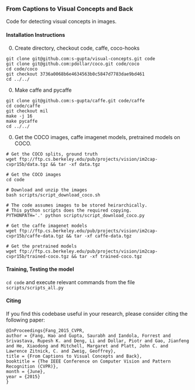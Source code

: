 ### From Captions to Visual Concepts and Back 
Code for detecting visual concepts in images.



#### Installation Instructions ####
0. Create directory, checkout code, caffe, coco-hooks

  ```shell
  git clone git@github.com:s-gupta/visual-concepts.git code
  git clone git@github.com:pdollar/coco.git code/coco
  cd code/coco
  git checkout 3736a0068b6e4634563b0c5847d7783dae9bd461
  cd ../../
  ```

0. Make caffe and pycaffe 

  ```shell
  git clone git@github.com:s-gupta/caffe.git code/caffe 
  cd code/caffe 
  git checkout mil
  make -j 16
  make pycaffe
  cd ../../
  ```

0. Get the COCO images, caffe imagenet models, pretrained models on COCO.

  ``` shell
  # Get the COCO splits, ground truth
  wget ftp://ftp.cs.berkeley.edu/pub/projects/vision/im2cap-cvpr15b/data.tgz && tar -xf data.tgz
  
  # Get the COCO images
  cd code
  
  # Download and unzip the images 
  bash scripts/script_download_coco.sh
  
  # The code assumes images to be stored heirarchically. 
  # This python scripts does the required copying.
  PYTHONPATH='.' python scripts/script_download_coco.py
  
  # Get the caffe imagenet models 
  wget ftp://ftp.cs.berkeley.edu/pub/projects/vision/im2cap-cvpr15b/caffe-data.tgz && tar -xf caffe-data.tgz
  
  # Get the pretrained models 
  wget ftp://ftp.cs.berkeley.edu/pub/projects/vision/im2cap-cvpr15b/trained-coco.tgz && tar -xf trained-coco.tgz 
  ```

#### Training, Testing the model ####
``cd code`` and execute relevant commands from the file ``scripts/scripts_all.py`` 

#### Citing
If you find this codebase useful in your research, please consider citing the following paper:

    @InProceedings{Fang_2015_CVPR,
    author = {Fang, Hao and Gupta, Saurabh and Iandola, Forrest and Srivastava, Rupesh K. and Deng, Li and Dollar, Piotr and Gao, Jianfeng and He, Xiaodong and Mitchell, Margaret and Platt, John C. and Lawrence Zitnick, C. and Zweig, Geoffrey},
    title = {From Captions to Visual Concepts and Back},
    booktitle = {The IEEE Conference on Computer Vision and Pattern Recognition (CVPR)},
    month = {June},
    year = {2015}
    }
